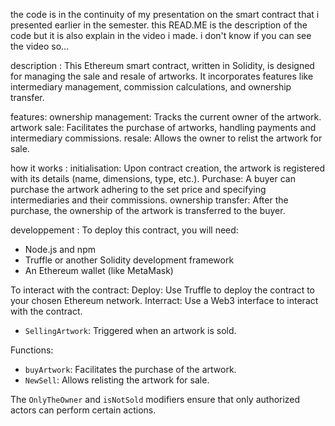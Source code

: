 the code is in the continuity of my presentation on the smart contract that i presented earlier in the semester.
this READ.ME is the description of the code but it is also explain in the video i made. i don't know if you can see the video so...

description :
This Ethereum smart contract, written in Solidity, is designed for managing the sale and resale of artworks. It incorporates features like intermediary management, commission calculations, and ownership transfer.

features:
ownership management: Tracks the current owner of the artwork.
artwork sale: Facilitates the purchase of artworks, handling payments and intermediary commissions.
resale: Allows the owner to relist the artwork for sale.

how it works :
initialisation: Upon contract creation, the artwork is registered with its details (name, dimensions, type, etc.).
Purchase: A buyer can purchase the artwork adhering to the set price and specifying intermediaries and their commissions.
ownership transfer: After the purchase, the ownership of the artwork is transferred to the buyer.

developpement :
To deploy this contract, you will need:
- Node.js and npm
- Truffle or another Solidity development framework
- An Ethereum wallet (like MetaMask)

To interact with the contract:
Deploy: Use Truffle to deploy the contract to your chosen Ethereum network.
Interract: Use a Web3 interface to interact with the contract.


- `SellingArtwork`: Triggered when an artwork is sold.

Functions: 
- `buyArtwork`: Facilitates the purchase of the artwork.
- `NewSell`: Allows relisting the artwork for sale.

The `OnlyTheOwner` and `isNotSold` modifiers ensure that only authorized actors can perform certain actions.

